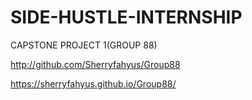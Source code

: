 # SIDE-HUSTLE-INTERNSHIP
CAPSTONE PROJECT 1(GROUP 88)

http://github.com/Sherryfahyus/Group88

https://sherryfahyus.github.io/Group88/
